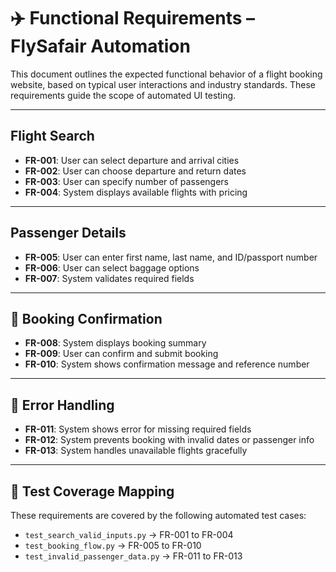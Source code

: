 # ✈️ Functional Requirements – FlySafair Automation

This document outlines the expected functional behavior of a flight booking website, based on typical user interactions and industry standards. These requirements guide the scope of automated UI testing.

---

##  Flight Search

- **FR-001**: User can select departure and arrival cities
- **FR-002**: User can choose departure and return dates
- **FR-003**: User can specify number of passengers
- **FR-004**: System displays available flights with pricing

---

## Passenger Details

- **FR-005**: User can enter first name, last name, and ID/passport number
- **FR-006**: User can select baggage options
- **FR-007**: System validates required fields

---

## 🧾 Booking Confirmation

- **FR-008**: System displays booking summary
- **FR-009**: User can confirm and submit booking
- **FR-010**: System shows confirmation message and reference number

---

## 🚫 Error Handling

- **FR-011**: System shows error for missing required fields
- **FR-012**: System prevents booking with invalid dates or passenger info
- **FR-013**: System handles unavailable flights gracefully

---

## 🧪 Test Coverage Mapping

These requirements are covered by the following automated test cases:

- `test_search_valid_inputs.py` → FR-001 to FR-004
- `test_booking_flow.py` → FR-005 to FR-010
- `test_invalid_passenger_data.py` → FR-011 to FR-013
